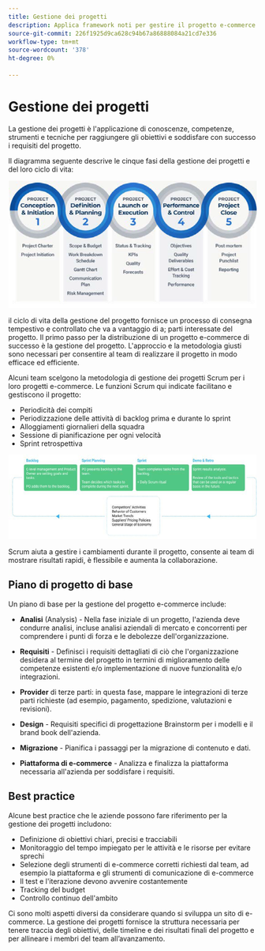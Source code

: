 ```yaml
---
title: Gestione dei progetti
description: Applica framework noti per gestire il progetto e-commerce.
source-git-commit: 226f1925d9ca628c94b67a86888084a21cd7e336
workflow-type: tm+mt
source-wordcount: '378'
ht-degree: 0%

---
```



# Gestione dei progetti

La gestione dei progetti è l&#39;applicazione di conoscenze, competenze, strumenti e tecniche per raggiungere gli obiettivi e soddisfare con successo i requisiti del progetto.

Il diagramma seguente descrive le cinque fasi della gestione dei progetti e del loro ciclo di vita:

![Diagramma del ciclo di vita di Project Management](../../assets/playbooks/project-management-lifecycle.png)

il ciclo di vita della gestione del progetto fornisce un processo di consegna tempestivo e controllato che va a vantaggio di a; parti interessate del progetto. Il primo passo per la distribuzione di un progetto e-commerce di successo è la gestione del progetto. L&#39;approccio e la metodologia giusti sono necessari per consentire al team di realizzare il progetto in modo efficace ed efficiente.


Alcuni team scelgono la metodologia di gestione dei progetti Scrum per i loro progetti e-commerce. Le funzioni Scrum qui indicate facilitano e gestiscono il progetto:

- Periodicità dei compiti
- Periodizzazione delle attività di backlog prima e durante lo sprint
- Alloggiamenti giornalieri della squadra
- Sessione di pianificazione per ogni velocità
- Sprint retrospettiva

![Diagramma del ciclo di vita di Scrum Agile](../../assets/playbooks/scrum-lifecycle.png)

Scrum aiuta a gestire i cambiamenti durante il progetto, consente ai team di mostrare risultati rapidi, è flessibile e aumenta la collaborazione.

## Piano di progetto di base

Un piano di base per la gestione del progetto e-commerce include:

- **Analisi** (Analysis) - Nella fase iniziale di un progetto, l&#39;azienda deve condurre analisi, incluse analisi aziendali di mercato e concorrenti per comprendere i punti di forza e le debolezze dell&#39;organizzazione.

- **Requisiti** - Definisci i requisiti dettagliati di ciò che l&#39;organizzazione desidera al termine del progetto in termini di miglioramento delle competenze esistenti e/o implementazione di nuove funzionalità e/o integrazioni.

- **Provider** di terze parti: in questa fase, mappare le integrazioni di terze parti richieste (ad esempio, pagamento, spedizione, valutazioni e revisioni).

- **Design** - Requisiti specifici di progettazione Brainstorm per i modelli e il brand book dell&#39;azienda.

- **Migrazione** - Pianifica i passaggi per la migrazione di contenuto e dati.

- **Piattaforma di e-commerce** - Analizza e finalizza la piattaforma necessaria all&#39;azienda per soddisfare i requisiti.

## Best practice

Alcune best practice che le aziende possono fare riferimento per la gestione dei progetti includono:

- Definizione di obiettivi chiari, precisi e tracciabili
- Monitoraggio del tempo impiegato per le attività e le risorse per evitare sprechi
- Selezione degli strumenti di e-commerce corretti richiesti dal team, ad esempio la piattaforma e gli strumenti di comunicazione di e-commerce
- Il test e l&#39;iterazione devono avvenire costantemente
- Tracking del budget
- Controllo continuo dell&#39;ambito

Ci sono molti aspetti diversi da considerare quando si sviluppa un sito di e-commerce. La gestione dei progetti fornisce la struttura necessaria per tenere traccia degli obiettivi, delle timeline e dei risultati finali del progetto e per allineare i membri del team all’avanzamento.
